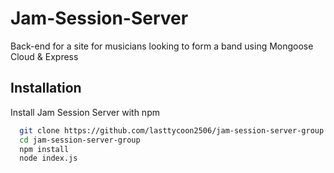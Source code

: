 # Jam-Session-Server
Back-end for a site for musicians looking to form a band using Mongoose Cloud & Express
## Installation

Install Jam Session Server with npm

```bash
  git clone https://github.com/lasttycoon2506/jam-session-server-group.git
  cd jam-session-server-group
  npm install
  node index.js
```
    
